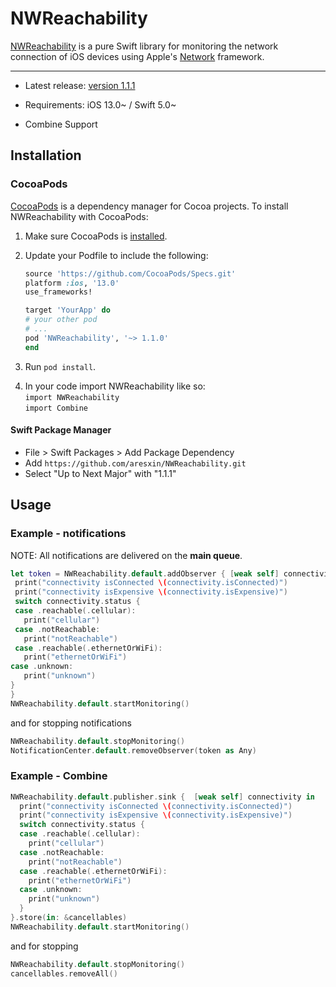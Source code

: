# NWReachability
[NWReachability]() is a pure Swift library for monitoring the network connection of iOS devices using Apple's [Network](https://developer.apple.com/documentation/network) framework.

---

* Latest release: [version 1.1.1](https://github.com/aresxin/NWReachability/releases/tag/v1.1.1) <br>

* Requirements: iOS 13.0~ / Swift 5.0~ <br>

* Combine Support 

## Installation

### CocoaPods
[CocoaPods][] is a dependency manager for Cocoa projects. To install NWReachability with CocoaPods:

 1. Make sure CocoaPods is [installed][CocoaPods Installation].

 2. Update your Podfile to include the following:

    ``` ruby
    source 'https://github.com/CocoaPods/Specs.git'
    platform :ios, '13.0'
    use_frameworks!

    target 'YourApp' do
    # your other pod
    # ...
    pod 'NWReachability', '~> 1.1.0'
    end
    ```

 3. Run `pod install`.

[CocoaPods]: https://cocoapods.org
[CocoaPods Installation]: https://guides.cocoapods.org/using/getting-started.html#getting-started
 
 4. In your code import NWReachability like so: <br>
   `import NWReachability` <br>
   `import Combine` <br>

#### Swift Package Manager
- File > Swift Packages > Add Package Dependency
- Add `https://github.com/aresxin/NWReachability.git`
- Select "Up to Next Major" with "1.1.1"


## Usage
### Example - notifications
NOTE: All notifications are delivered on the **main queue**.

```swift
let token = NWReachability.default.addObserver { [weak self] connectivity in
 print("connectivity isConnected \(connectivity.isConnected)")
 print("connectivity isExpensive \(connectivity.isExpensive)")
 switch connectivity.status {
 case .reachable(.cellular):
   print("cellular")
 case .notReachable:
   print("notReachable")
 case .reachable(.ethernetOrWiFi):
   print("ethernetOrWiFi")
case .unknown:
   print("unknown")
}
}
NWReachability.default.startMonitoring()
```

and for stopping notifications

```swift
NWReachability.default.stopMonitoring()
NotificationCenter.default.removeObserver(token as Any)
```

### Example - Combine
```swift
NWReachability.default.publisher.sink {  [weak self] connectivity in
  print("connectivity isConnected \(connectivity.isConnected)")
  print("connectivity isExpensive \(connectivity.isExpensive)")
  switch connectivity.status {
  case .reachable(.cellular):
    print("cellular")
  case .notReachable:
    print("notReachable")
  case .reachable(.ethernetOrWiFi):
    print("ethernetOrWiFi")
  case .unknown:
    print("unknown")
  }          
}.store(in: &cancellables)
NWReachability.default.startMonitoring()
```
and for stopping 

```swift
NWReachability.default.stopMonitoring()
cancellables.removeAll()
```
